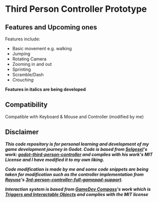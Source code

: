 # Third Person Controller Prototype

## Features and Upcoming ones
Features include:
- Basic movement e.g. walking 
- Jumping
- Rotating Camera
- Zooming in and out
- Sprinting
- Scramble/Dash
- *Crouching*

**Features in italics are being developed**

## Compatibility
Compatible with Keyboard & Mouse and Controller (modified by me)

## Disclaimer
***This code repository is for personal learning and development of my game development journey in Godot. Code is based from [Selgesel](https://github.com/selgesel)'s work: [godot-third-person-controller](https://github.com/selgesel/godot-third-person-controller) and complies with his work's MIT License and I have modified it to my own liking.***

***Code modification is made by me and some code snippets are being taken for modification such as the controller implementation from [Rayuse](https://github.com/Rayuse)'s [3rd-person-controller-full-gamepad-support](https://github.com/Rayuse/3rd-person-controller-full-gamepad-support).***

***Interaction system is based from [GameDev Compass](https://www.youtube.com/@GameDevCompass)'s work which is [Triggers and Interactable Objects](https://www.youtube.com/watch?v=gK0UKfLHw_4&t=369s) and complies with the MIT license***
